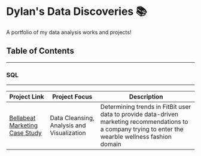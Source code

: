 # Dylan's Data Discoveries 📚

A portfolio of my data analysis works and projects!

## Table of Contents

---

### SQL 
---

| Project Link  | Project Focus| Description |
| --- | --- | --- |
| [Bellabeat Marketing Case Study](#-bellabeat-case-study-making-marketing-data-driven) | Data Cleansing, Analysis and Visualization | Determining trends in FitBit user data to provide data-driven marketing recommendations to a company trying to enter the wearble wellness fashion domain |
